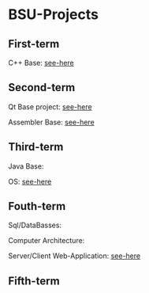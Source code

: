 # BSU-Projects
## First-term
C++ Base: [see-here](https://github.com/NiCHUY/BSU-Projects/tree/main/First-Term/C%2B%2B)
## Second-term
Qt Base project: [see-here](https://github.com/NiCHUY/Flappy-Meat)

Assembler Base: [see-here](https://github.com/NiCHUY/BSU-Projects/tree/main/Second-Term/Assembler-Labs)
## Third-term
Java Base:

OS: [see-here](https://github.com/NiCHUY/BSU-Projects/tree/main/3rd-Term/OS)
## Fouth-term
Sql/DataBasses:

Computer Architecture: 

Server/Client Web-Application:  [see-here](https://github.com/NiCHUY/WG)
## Fifth-term
